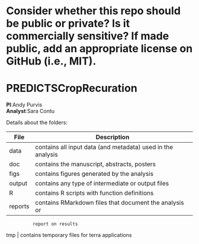 # Consider whether this repo should be public or private? Is it commercially sensitive? If made public, add an appropriate license on GitHub (i.e., MIT).
# PREDICTSCropRecuration  
**PI**:Andy Purvis  
**Analyst**:Sara Contu  

Details about the folders:

File | Description
---|----------------------------------------------------------
data | contains all input data (and metadata) used in the analysis
doc | contains the manuscript, abstracts, posters
figs | contains figures generated by the analysis
output | contains any type of intermediate or output files
R | contains R scripts with function definitions
reports | contains RMarkdown files that document the analysis or
              report on results
tmp | contains temporary files for terra applications
